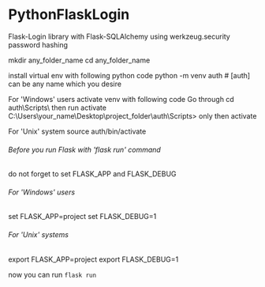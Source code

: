 # PythonFlaskLogin
Flask-Login library with Flask-SQLAlchemy using werkzeug.security password hashing

mkdir any_folder_name
cd any_folder_name

install virtual env with following python code
python -m venv auth # [auth] can be any name which you desire

For 'Windows' users activate venv with following code
Go through cd auth\Scripts\ then run activate
C:\Users\your_name\Desktop\project_folder\auth\Scripts> only then activate

For 'Unix' system
source auth/bin/activate

###### Before you run Flask with 'flask run' command
do not forget to set FLASK_APP and FLASK_DEBUG 

###### For 'Windows' users
set FLASK_APP=project
set FLASK_DEBUG=1

###### For 'Unix' systems
export FLASK_APP=project
export FLASK_DEBUG=1

now you can run 
```flask run```

